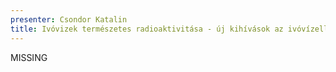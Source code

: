 ```yaml
---
presenter: Csondor Katalin
title: Ivóvizek természetes radioaktivitása - új kihívások az ivóvízellátásban
---
```


MISSING
